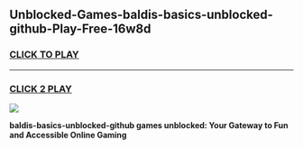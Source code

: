
## Unblocked-Games-baldis-basics-unblocked-github-Play-Free-16w8d
<h3>
<a href="https://premium76.site?title=baldis-basics-unblocked-github&ref=23A">CLICK TO PLAY</a></h3>
<hr>

<h3>
<a href="https://premium76.site?title=baldis-basics-unblocked-github&ref=23A">CLICK 2 PLAY</a>
  
</h3>

<a href="https://premium76.site?title=baldis-basics-unblocked-github&ref=23A"><img src="https://clearcache.store/games.png"></a>


**baldis-basics-unblocked-github games unblocked: Your Gateway to Fun and Accessible Online Gaming**
